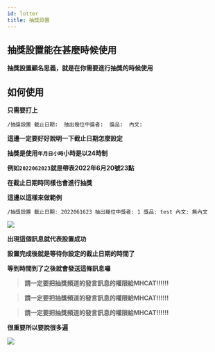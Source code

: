 ```yaml
---
id: lotter
title: 抽獎設置
---
```


## 抽獎設置能在甚麼時候使用

**抽獎設置顧名思義，就是在你需要進行抽獎的時候使用**

## 如何使用

**只需要打上**

`/抽獎設置 截止日期:  抽出幾位中獎者:  獎品:  內文: `

**這邊一定要好好說明一下截止日期怎麼設定**

**抽獎是使用`年月日小時`小時是以24時制**

**例如`2022062023`就是帶表2022年6月20號23點**

**在截止日期時同樣也會進行抽獎**

**這邊以這樣來做範例**

`/抽獎設置 截止日期: 2022061623 抽出幾位中獎者: 1 獎品: test 內文: 無內文`

![](https://media.discordapp.net/attachments/986970967383347240/988267026147577896/unknown.png)

**出現這個訊息就代表設置成功**

**設置完成後就是等待你設定的截止日期的時間了**

**等到時間到了之後就會發送這條訊息囉**

> **請一定要把抽獎頻道的發言訊息的權限給MHCAT!!!!!!**

> **請一定要把抽獎頻道的發言訊息的權限給MHCAT!!!!!!**

> **請一定要把抽獎頻道的發言訊息的權限給MHCAT!!!!!!**

**很重要所以要說很多遍**

![](https://media.discordapp.net/attachments/986970967383347240/988267085102735390/unknown.png)